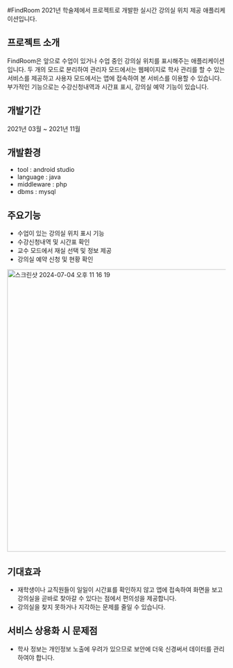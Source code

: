 #FindRoom
2021년 학술제에서 프로젝트로 개발한 실시간 강의실 위치 제공 애플리케이션입니다.

## 프로젝트 소개
FindRoom은 앞으로 수업이 있거나 수업 중인 강의실 위치를 표시해주는 애플리케이션입니다.
두 개의 모드로 분리하여 관리자 모드에서는 웹페이지로 학사 관리를 할 수 있는 서비스를 제공하고 사용자 모드에서는 앱에 접속하여 본 서비스를 이용할 수 있습니다.
부가적인 기능으로는 수강신청내역과 시간표 표시, 강의실 예약 기능이 있습니다.

## 개발기간
2021년 03월 ~ 2021년 11월

## 개발환경
- tool : android studio
- language : java
- middleware : php
- dbms : mysql

## 주요기능
- 수업이 있는 강의실 위치 표시 기능
- 수강신청내역 및 시간표 확인
- 교수 모드에서 재실 선택 및 정보 제공
- 강의실 예약 신청 및 현황 확인

<img width="652" alt="스크린샷 2024-07-04 오후 11 16 19" src="https://github.com/user-attachments/assets/e520950f-ab8a-4860-a4f8-fedfade9cbef">

## 기대효과
- 재학생이나 교직원들이 일일이 시간표를 확인하지 않고 앱에 접속하여 화면을 보고 강의실을 곧바로 찾아갈 수 있다는 점에서 편의성을 제공합니다.
- 강의실을 찾지 못하거나 지각하는 문제를 줄일 수 있습니다.

## 서비스 상용화 시 문제점
- 학사 정보는 개인정보 노출에 우려가 있으므로 보안에 더욱 신경써서 데이터를 관리하여야 합니다.






